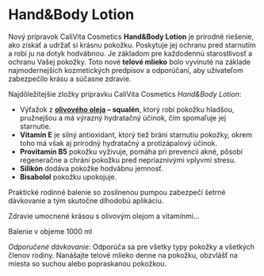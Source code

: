 Hand&Body Lotion
================

Nový prípravok CaliVita Cosmetics **Hand&Body Lotion** je prírodné riešenie, ako
získať a udržať si krásnu pokožku. Poskytuje jej ochranu pred starnutím a robí
ju na dotyk hodvábnou. Je základom pre každodennú starostlivosť a ochranu Vašej
pokožky.   Toto nové **telové mlieko** bolo vyvinuté na základe najmodernejších
kozmetických predpisov a odporúčaní, aby užívateľom zabezpečilo krásu a súčasne
zdravie.

Najdôležitejšie zložky prípravku CaliVita Cosmetics *Hand&Body Lotion*:

* Výťažok z **[olivového oleja](/sip/#p/olivovnik-europsky) – squalén**, ktorý robí pokožku hladšou, pružnejšou a má výrazný hydratačný účinok, čím spomaľuje jej starnutie.
* **Vitamín E** je silný antioxidant, ktorý tiež bráni starnutiu pokožky, okrem toho má však aj prírodný hydratačný a protizápalový účinok.
* **Provitamín B5** pokožku vyživuje, pomáha pri prevencii akné, pôsobí regeneračne a chráni pokožku pred nepriaznivými vplyvmi stresu.
* **Silikón** dodáva pokožke hodvábnu jemnosť.
* **Bisabolol** pokožku upokojuje.

Praktické rodinné balenie so zosilnenou pumpou zabezpečí šetrné dávkovanie a tým
skutočne dlhodobú aplikáciu.

Zdravie umocnené krásou s olivovým olejom a vitamínmi...

Balenie v objeme 1000 ml

*Odporučené dávkovanie*: Odporúča sa pre všetky typy pokožky a všetkých členov
rodiny. Nanášajte telové mlieko denne na pokožku, obzvlášť na miesta so suchou
alebo popraskanou pokožkou.

